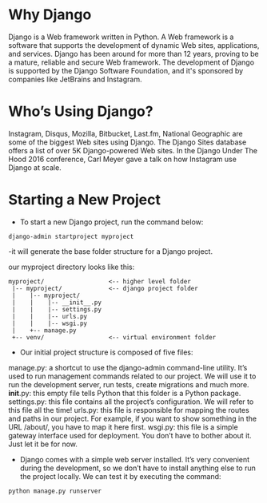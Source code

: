 # Why Django 
Django is a Web framework written in Python. A Web framework is a software that supports the development of dynamic Web sites, applications, and services. Django has been around for more than 12 years, proving to be a mature, reliable and secure Web framework. The development of Django is supported by the Django Software Foundation, and it's sponsored by companies like JetBrains and Instagram.

# Who’s Using Django?
Instagram, Disqus, Mozilla, Bitbucket, Last.fm, National Geographic are some of the biggest Web sites using Django. The Django Sites database offers a list of over 5K Django-powered Web sites. In the Django Under The Hood 2016 conference, Carl Meyer gave a talk on how Instagram use Django at scale.

# Starting a New Project

- To start a new Django project, run the command below:

`django-admin startproject myproject`

-it will generate the base folder structure for a Django project.

our myproject directory looks like this:

```
myproject/                  <-- higher level folder
 |-- myproject/             <-- django project folder
 |    |-- myproject/
 |    |    |-- __init__.py
 |    |    |-- settings.py
 |    |    |-- urls.py
 |    |    |-- wsgi.py
 |    +-- manage.py
 +-- venv/                  <-- virtual environment folder
 ```

 - Our initial project structure is composed of five files:

manage.py: a shortcut to use the django-admin command-line utility. It’s used to run management commands related to our project. We will use it to run the development server, run tests, create migrations and much more.
__init__.py: this empty file tells Python that this folder is a Python package.
settings.py: this file contains all the project’s configuration. We will refer to this file all the time!
urls.py: this file is responsible for mapping the routes and paths in our project. For example, if you want to show something in the URL /about/, you have to map it here first.
wsgi.py: this file is a simple gateway interface used for deployment. You don’t have to bother about it. Just let it be for now.

- Django comes with a simple web server installed. It’s very convenient during the development, so we don’t have to install anything else to run the project locally. We can test it by executing the command:

`python manage.py runserver`
